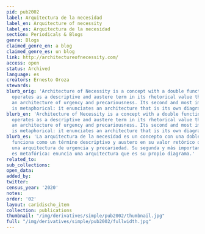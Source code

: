```yaml
---
pid: pub2002
label: Arquitectura de la necesidad
label_en: Arquitecture of necessity
label_es: Arquitectura de la necesidad
section: Periodicals & Blogs
genre: Blogs
claimed_genre_en: a blog
claimed_genre_es: un blog
link: http://architectureofnecessity.com/
access: open
status: Archived
language: es
creators: Ernesto Oroza
stewards:
blurb_orig: 'Architecture of Necessity is a concept with a double function. It initially
  operates as a descriptive and austere term in its rhetorical value that points to
  an architecture of urgency and precariousness. Its second and most important function
  is metaphorical: it enunciates an architecture that is its own diagram.'
blurb_en: 'Architecture of Necessity is a concept with a double function. It initially
  operates as a descriptive and austere term in its rhetorical value that points to
  an architecture of urgency and precariousness. Its second and most important function
  is metaphorical: it enunciates an architecture that is its own diagram.'
blurb_es: 'La arquitectura de la necesidad es un concepto con una doble función. Inicialmente
  funciona como un término descriptivo y austero en su valor retórico que apunta a
  una arquitectura de urgencia y precariedad. Su segunda y más importante función
  es metafórica: enuncia una arquitectura que es su propio diagrama.'
related_to:
sub_collections:
open_data:
added_by:
twitter:
census_year: '2020'
notes:
order: '02'
layout: caridischo_item
collection: publications
thumbnail: "/img/derivatives/simple/pub2002/thumbnail.jpg"
full: "/img/derivatives/simple/pub2002/fullwidth.jpg"
---
```

